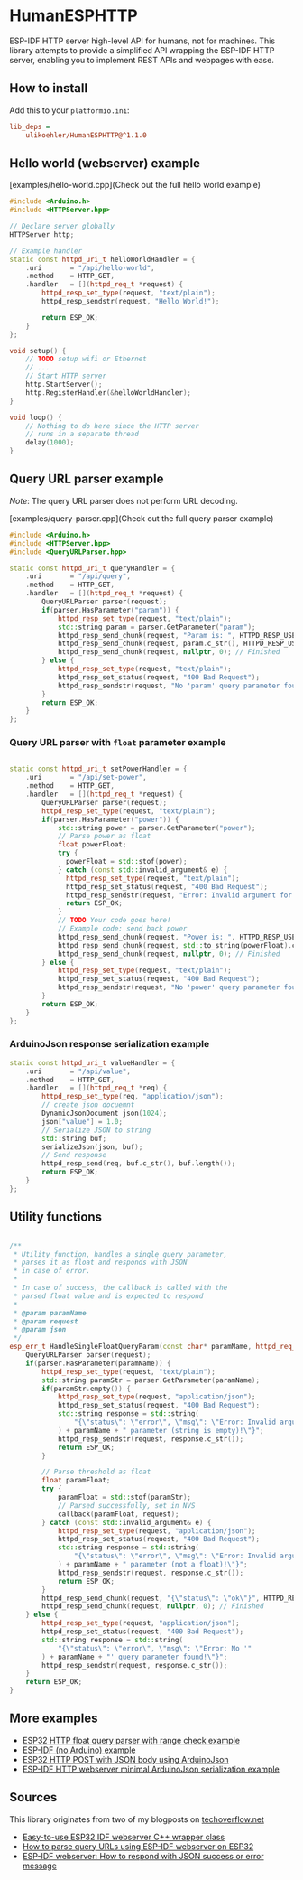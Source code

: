 # HumanESPHTTP
ESP-IDF HTTP server high-level API for humans, not for machines.
This library attempts to provide a simplified API wrapping the ESP-IDF HTTP server,
enabling you to implement REST APIs and webpages with ease.

## How to install

Add this to your `platformio.ini`:

```ini
lib_deps =
    ulikoehler/HumanESPHTTP@^1.1.0
```

## Hello world (webserver) example

[examples/hello-world.cpp](Check out the full hello world example)

```c++
#include <Arduino.h>
#include <HTTPServer.hpp>

// Declare server globally
HTTPServer http;

// Example handler
static const httpd_uri_t helloWorldHandler = {
    .uri       = "/api/hello-world",
    .method    = HTTP_GET,
    .handler   = [](httpd_req_t *request) {
        httpd_resp_set_type(request, "text/plain");
        httpd_resp_sendstr(request, "Hello World!");

        return ESP_OK;
    }
};

void setup() {
    // TODO setup wifi or Ethernet
    // ...
    // Start HTTP server
    http.StartServer();
    http.RegisterHandler(&helloWorldHandler);
}

void loop() {
    // Nothing to do here since the HTTP server
    // runs in a separate thread
    delay(1000);
}
```

## Query URL parser example

*Note*: The query URL parser does not perform URL decoding.

[examples/query-parser.cpp](Check out the full query parser example)

```c++
#include <Arduino.h>
#include <HTTPServer.hpp>
#include <QueryURLParser.hpp>

static const httpd_uri_t queryHandler = {
    .uri       = "/api/query",
    .method    = HTTP_GET,
    .handler   = [](httpd_req_t *request) {
        QueryURLParser parser(request);
        if(parser.HasParameter("param")) {
            httpd_resp_set_type(request, "text/plain");
            std::string param = parser.GetParameter("param");
            httpd_resp_send_chunk(request, "Param is: ", HTTPD_RESP_USE_STRLEN);
            httpd_resp_send_chunk(request, param.c_str(), HTTPD_RESP_USE_STRLEN);
            httpd_resp_send_chunk(request, nullptr, 0); // Finished
        } else {
            httpd_resp_set_type(request, "text/plain");
            httpd_resp_set_status(request, "400 Bad Request");
            httpd_resp_sendstr(request, "No 'param' query parameter found!");
        }
        return ESP_OK;
    }
};
```

### Query URL parser with `float` parameter example

```c++

static const httpd_uri_t setPowerHandler = {
    .uri       = "/api/set-power",
    .method    = HTTP_GET,
    .handler   = [](httpd_req_t *request) {
        QueryURLParser parser(request);
        httpd_resp_set_type(request, "text/plain");
        if(parser.HasParameter("power")) {
            std::string power = parser.GetParameter("power");
            // Parse power as float
            float powerFloat;
            try {
              powerFloat = std::stof(power);
            } catch (const std::invalid_argument& e) {
              httpd_resp_set_type(request, "text/plain");
              httpd_resp_set_status(request, "400 Bad Request");
              httpd_resp_sendstr(request, "Error: Invalid argument for power parameter (not a float)!");
              return ESP_OK;
            }
            // TODO Your code goes here!
            // Example code: send back power
            httpd_resp_send_chunk(request, "Power is: ", HTTPD_RESP_USE_STRLEN);
            httpd_resp_send_chunk(request, std::to_string(powerFloat).c_str(), HTTPD_RESP_USE_STRLEN);
            httpd_resp_send_chunk(request, nullptr, 0); // Finished
        } else {
            httpd_resp_set_type(request, "text/plain");
            httpd_resp_set_status(request, "400 Bad Request");
            httpd_resp_sendstr(request, "No 'power' query parameter found!");
        }
        return ESP_OK;
    }
};
```

### ArduinoJson response serialization example

```cpp
static const httpd_uri_t valueHandler = {
    .uri       = "/api/value",
    .method    = HTTP_GET,
    .handler   = [](httpd_req_t *req) {
        httpd_resp_set_type(req, "application/json");
        // create json docuemnt
        DynamicJsonDocument json(1024);
        json["value"] = 1.0;
        // Serialize JSON to string
        std::string buf;
        serializeJson(json, buf);
        // Send response
        httpd_resp_send(req, buf.c_str(), buf.length());
        return ESP_OK;
    }
};
```

## Utility functions

```c++

/**
 * Utility function, handles a single query parameter,
 * parses it as float and responds with JSON
 * in case of error.
 * 
 * In case of success, the callback is called with the
 * parsed float value and is expected to respond
 * 
 * @param paramName 
 * @param request 
 * @param json 
 */
esp_err_t HandleSingleFloatQueryParam(const char* paramName, httpd_req_t *request, std::function<void(float, httpd_req_t *request)> callback) {
    QueryURLParser parser(request);
    if(parser.HasParameter(paramName)) {
        httpd_resp_set_type(request, "text/plain");
        std::string paramStr = parser.GetParameter(paramName);
        if(paramStr.empty()) {
            httpd_resp_set_type(request, "application/json");
            httpd_resp_set_status(request, "400 Bad Request");
            std::string response = std::string(
                "{\"status\": \"error\", \"msg\": \"Error: Invalid argument for"
            ) + paramName + " parameter (string is empty)!\"}";
            httpd_resp_sendstr(request, response.c_str());
            return ESP_OK;
        }

        // Parse threshold as float
        float paramFloat;
        try {
            paramFloat = std::stof(paramStr);
            // Parsed successfully, set in NVS
            callback(paramFloat, request);
        } catch (const std::invalid_argument& e) {
            httpd_resp_set_type(request, "application/json");
            httpd_resp_set_status(request, "400 Bad Request");
            std::string response = std::string(
                "{\"status\": \"error\", \"msg\": \"Error: Invalid argument for"
            ) + paramName + " parameter (not a float)!\"}";
            httpd_resp_sendstr(request, response.c_str());
            return ESP_OK;
        }
        httpd_resp_send_chunk(request, "{\"status\": \"ok\"}", HTTPD_RESP_USE_STRLEN);
        httpd_resp_send_chunk(request, nullptr, 0); // Finished
    } else {
        httpd_resp_set_type(request, "application/json");
        httpd_resp_set_status(request, "400 Bad Request");
        std::string response = std::string(
            "{\"status\": \"error\", \"msg\": \"Error: No '"
        ) + paramName + "' query parameter found!\"}";
        httpd_resp_sendstr(request, response.c_str());
    }
    return ESP_OK;
}
```

## More examples

* [ESP32 HTTP float query parser with range check example](https://techoverflow.net/2023/09/30/esp32-http-float-query-parser-with-range-check-example-using-humanesphttp/)
* [ESP-IDF (no Arduino) example](https://github.com/ulikoehler/HumanESPHTTP/blob/master/examples/esp-idf-hello-world)
* [ESP32 HTTP POST with JSON body using ArduinoJson](https://techoverflow.net/2023/11/28/esp32-http-post-with-json-body-using-arduinojson/)
* [ESP-IDF HTTP webserver minimal ArduinoJson serialization example](https://techoverflow.net/2023/03/09/esp-idf-http-webserver-minimal-arduinojson-serialization-example/)

## Sources

This library originates from two of my blogposts on [techoverflow.net](https://techoverflow.net)
- [Easy-to-use ESP32 IDF webserver C++ wrapper class
](https://techoverflow.net/2023/06/13/easy-to-use-esp32-idf-webserver-c-wrapper-class/)
- [How to parse query URLs using ESP-IDF webserver on ESP32](https://techoverflow.net/2023/06/13/how-to-parse-query-urls-using-esp-idf-webserver-on-esp32/)
- [ESP-IDF webserver: How to respond with JSON success or error message
](https://techoverflow.net/2023/06/13/esp-idf-webserver-how-to-respond-with-json-success-or-error-message/)
